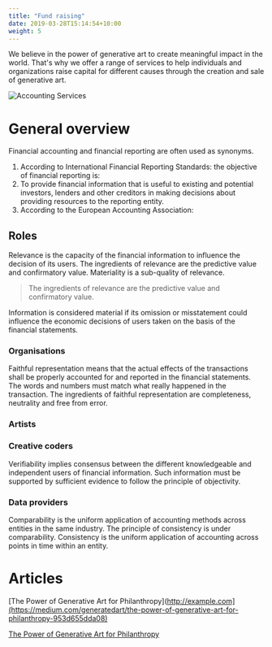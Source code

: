 ```yaml
---
title: "Fund raising"
date: 2019-03-28T15:14:54+10:00
weight: 5
---
```


We believe in the power of generative art to create meaningful impact in the world. That's why we offer a range of services to help individuals and organizations raise capital for different causes through the creation and sale of generative art.

![Accounting Services](/images/austin-distel-nGc5RT2HmF0-unsplash.jpg)

# General overview

Financial accounting and financial reporting are often used as synonyms.

1. According to International Financial Reporting Standards: the objective of financial reporting is:
2. To provide financial information that is useful to existing and potential investors, lenders and other creditors in making decisions about providing resources to the reporting entity.
3. According to the European Accounting Association:

## Roles

Relevance is the capacity of the financial information to influence the decision of its users. The ingredients of relevance are the predictive value and confirmatory value. Materiality is a sub-quality of relevance.

> The ingredients of relevance are the predictive value and confirmatory value.

Information is considered material if its omission or misstatement could influence the economic decisions of users taken on the basis of the financial statements.

### Organisations

Faithful representation means that the actual effects of the transactions shall be properly accounted for and reported in the financial statements. The words and numbers must match what really happened in the transaction. The ingredients of faithful representation are completeness, neutrality and free from error.

### Artists

### Creative coders

Verifiability implies consensus between the different knowledgeable and independent users of financial information. Such information must be supported by sufficient evidence to follow the principle of objectivity.

### Data providers

Comparability is the uniform application of accounting methods across entities in the same industry. The principle of consistency is under comparability. Consistency is the uniform application of accounting across points in time within an entity.

# Articles

[The Power of Generative Art for Philanthropy](http://example.com](https://medium.com/generatedart/the-power-of-generative-art-for-philanthropy-953d655dda08)


<a href="[url](https://medium.com/generatedart/the-power-of-generative-art-for-philanthropy-953d655dda08)">The Power of Generative Art for Philanthropy</a>
